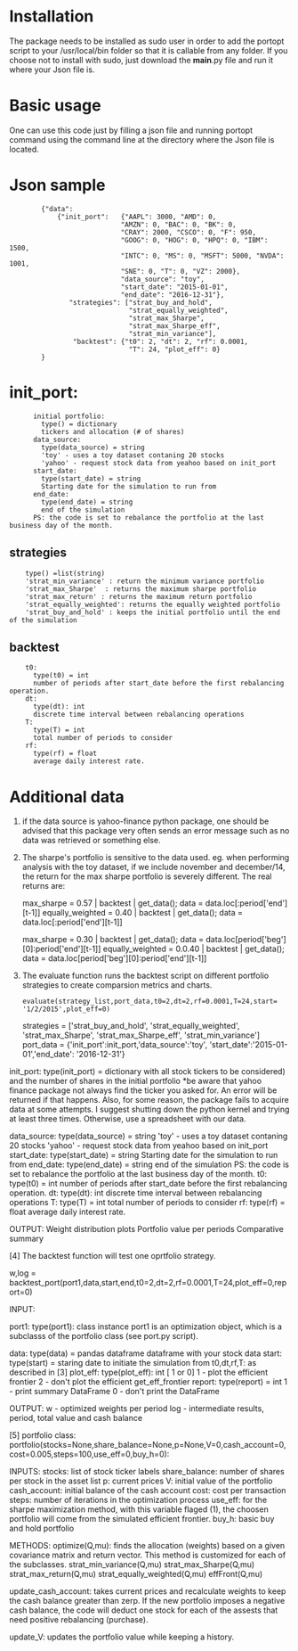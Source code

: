 # Installation
The package needs to be installed as sudo user in order to add the portopt script to your /usr/local/bin folder so that it is callable from any folder. If you choose not to install with sudo, just download the __main__.py file and run it where your Json file is.


# Basic usage
One can use this code just by filling a json file and running portopt command using the command line at the directory where the Json file is located.

# Json sample
            {"data":
                {"init_port":   {"AAPL": 3000, "AMD": 0,
                                "AMZN": 0, "BAC": 0, "BK": 0,
                                "CRAY": 2000, "CSCO": 0, "F": 950,
                                "GOOG": 0, "HOG": 0, "HPQ": 0, "IBM": 1500,
                                "INTC": 0, "MS": 0, "MSFT": 5000, "NVDA": 1001,
                                "SNE": 0, "T": 0, "VZ": 2000},
                                "data_source": "toy",
                                "start_date": "2015-01-01",
                                "end_date": "2016-12-31"},
                   "strategies": ["strat_buy_and_hold",
                                  "strat_equally_weighted",
                                  "strat_max_Sharpe",
                                  "strat_max_Sharpe_eff",
                                  "strat_min_variance"],
                    "backtest": {"t0": 2, "dt": 2, "rf": 0.0001,
                                  "T": 24, "plot_eff": 0}
            }
  
# init_port:  
          initial portfolio:
            type() = dictionary
            tickers and allocation (# of shares)
          data_source:
            type(data_source) = string
            'toy' - uses a toy dataset contaning 20 stocks
            'yahoo' - request stock data from yeahoo based on init_port
          start_date:
            type(start_date) = string
            Starting date for the simulation to run from
          end_date:
            type(end_date) = string
            end of the simulation
          PS: the code is set to rebalance the portfolio at the last business day of the month.

##   strategies
        type() =list(string)
        'strat_min_variance' : return the minimum variance portfolio
        'strat_max_Sharpe'  : returns the maximum sharpe portfolio
        'strat_max_return' : returns the maximum return portfolio
        'strat_equally_weighted': returns the equally weighted portfolio
        'strat_buy_and_hold' : keeps the initial portfolio until the end of the simulation

##   backtest
        t0:
          type(t0) = int
          number of periods after start_date before the first rebalancing operation.
        dt:
          type(dt): int
          discrete time interval between rebalancing operations
        T:
          type(T) = int
          total number of periods to consider
        rf:
          type(rf) = float
          average daily interest rate.

 
# Additional data

1. if the data source is yahoo-finance python package, one should be advised that this package
very often sends an error message such as no data was retrieved or something else.

2. The sharpe's portfolio is sensitive to the data used. eg. when performing analysis with the toy dataset, if we include november and december/14, the return for the max sharpe portfolio is severely different. The real returns are:

    max_sharpe = 0.57 | backtest | get_data(); data = data.loc[:period['end'][t-1]]
    equally_weighted = 0.40 | backtest | get_data(); data = data.loc[:period['end'][t-1]]

    max_sharpe = 0.30 | backtest | get_data(); data = data.loc[period['beg'][0]:period['end'][t-1]]
    equally_weighted = 0.0.40 | backtest | get_data(); data = data.loc[period['beg'][0]:period['end'][t-1]]

3.  The evaluate function runs the backtest script on different portfolio strategies to create comparsion metrics and 
    charts.

    `evaluate(strategy_list,port_data,t0=2,dt=2,rf=0.0001,T=24,start= '1/2/2015',plot_eff=0)`

    strategies = ['strat_buy_and_hold',
                  'strat_equally_weighted',
                  'strat_max_Sharpe',
                  'strat_max_Sharpe_eff',
                  'strat_min_variance']
    port_data = {'init_port':init_port,'data_source':'toy',
   'start_date':'2015-01-01','end_date': '2016-12-31'}

  init_port:
    type(init_port) = dictionary with all stock tickers to be considered) and the number of shares in the initial 
    portfolio
    *be aware that yahoo finance package not always find the ticker you asked for. An error will be returned if that happens. Also, for some reason, the package fails to acquire data at some attempts. I suggest shutting down the python kernel and trying at least three times. Otherwise, use a spreadsheet with our data.

  data_source:
    type(data_source) = string
    'toy' - uses a toy dataset contaning 20 stocks
    'yahoo' - request stock data from yeahoo based on init_port
  start_date:
    type(start_date) = string
    Starting date for the simulation to run from
  end_date:
    type(end_date) = string
    end of the simulation
  PS: the code is set to rebalance the portfolio at the last business day of the month.
t0:
  type(t0) = int
  number of periods after start_date before the first rebalancing operation.
dt:
  type(dt): int
  discrete time interval between rebalancing operations
T:
  type(T) = int
  total number of periods to consider
rf:
  type(rf) = float
  average daily interest rate.

OUTPUT:
  Weight distribution plots
  Portfolio value per periods
  Comparative summary

[4] The backtest function will test one oprtfolio strategy.

w,log = backtest_port(port1,data,start,end,t0=2,dt=2,rf=0.0001,T=24,plot_eff=0,report=0)

INPUT:

  port1:
    type(port1): class instance
    port1 is an optimization object, which is a subclasss of the portfolio class (see port.py script).

  data:
    type(data) = pandas dataframe
    dataframe with your stock data
  start:
    type(start) = staring
    date to initiate the simulation from
  t0,dt,rf,T:
    as described in [3]
  plot_eff:
    type(plot_eff): int [ 1 or 0]
    1 - plot the efficient frontier
    2 - don't plot the efficient get_eff_frontier
  report:
    type(report) = int
    1 - print summary DataFrame
    0 - don't print the DataFrame

OUTPUT:
  w - optimized weights per period
  log - intermediate results, period, total value and cash balance

[5] portfolio class:
portfolio(stocks=None,share_balance=None,p=None,V=0,cash_account=0,cost=0.005,steps=100,use_eff=0,buy_h=0):

INPUTS:
  stocks: list of stock ticker labels
    share_balance: number of shares per stock in the asset list
  p: current prices
  V: initial value of the portfolio
  cash_account: initial balance of the cash account
  cost: cost per transaction
  steps: number of iterations in the optimization       process
  use_eff: for the sharpe maximization method, with this variable flaged (1), the choosen portfolio will come from the simulated efficient frontier.
  buy_h: basic buy and hold portfolio

METHODS:
  optimize(Q,mu): finds the allocation (weights) based on a given covariance matrix and return vector. This method is customized for each of the subclasses.
    strat_min_variance(Q,mu)
    strat_max_Sharpe(Q,mu)
    strat_max_return(Q,mu)
    strat_equally_weighted(Q,mu)
    effFront(Q,mu)

  update_cash_account: takes current prices and recalculate weights to keep the cash balance greater than zerp. If the new portfolio imposes a
  negative cash balance, the code will deduct one stock for each of the assests that need positive rebalancing (purchase).

  update_V: updates the portfolio value while keeping a history.
